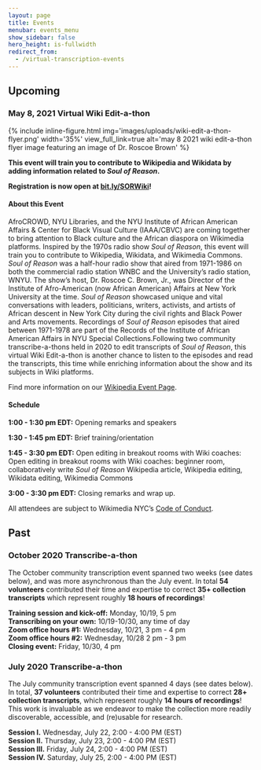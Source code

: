 ```yaml
---
layout: page
title: Events
menubar: events_menu
show_sidebar: false
hero_height: is-fullwidth
redirect_from:
  - /virtual-transcription-events
---
```

## Upcoming

### May 8, 2021 Virtual Wiki Edit-a-thon

{% include inline-figure.html
  img='images/uploads/wiki-edit-a-thon-flyer.png'
  width='35%'
  view_full_link=true
  alt='may 8 2021 wiki edit-a-thon flyer image featuring an image of Dr. Roscoe Brown' %}


__This event will train you to contribute to Wikipedia and Wikidata by adding information related to *Soul of Reason*.__

__Registration is now open at [bit.ly/SORWiki](https://www.eventbrite.com/e/amplifying-the-soul-of-reason-a-virtual-wiki-edit-a-thon-registration-150922833257)!__

#### About this Event

AfroCROWD, NYU Libraries, and the NYU Institute of African American Affairs & Center for Black Visual Culture (IAAA/CBVC) are coming together to bring attention to Black culture and the African diaspora on Wikimedia platforms. Inspired by the 1970s radio show *Soul of Reason*, this event will train you to contribute to Wikipedia, Wikidata, and Wikimedia Commons. *Soul of Reason* was a half-hour radio show that aired from 1971-1986 on both the commercial radio station WNBC and the University’s radio station, WNYU. The show’s host, Dr. Roscoe C. Brown, Jr., was Director of the Institute of Afro-American (now African American) Affairs at New York University at the time. *Soul of Reason* showcased unique and vital conversations with leaders, politicians, writers, activists, and artists of African descent in New York City during the civil rights and Black Power and Arts movements. Recordings of *Soul of Reason* episodes that aired between 1971-1978 are part of the Records of the Institute of African American Affairs in NYU Special Collections.Following two community transcribe-a-thons held in 2020 to edit transcripts of *Soul of Reason*, this virtual Wiki Edit-a-thon is another chance to listen to the episodes and read the transcripts, this time while enriching information about the show and its subjects in Wiki platforms.

Find more information on our [Wikipedia Event Page](https://en.wikipedia.org/wiki/Wikipedia:Meetup/NYC/AfroCROWD/NYU_Soul_of_Reason).

#### Schedule

__1:00 - 1:30 pm EDT:__ Opening remarks and speakers

__1:30 - 1:45 pm EDT:__ Brief training/orientation

__1:45 - 3:30 pm EDT:__ Open editing in breakout rooms with Wiki coaches: Open editing in breakout rooms with Wiki coaches: beginner room, collaboratively write *Soul of Reason* Wikipedia article, Wikipedia editing, Wikidata editing, Wikimedia Commons

__3:00 - 3:30 pm EDT:__ Closing remarks and wrap up.

All attendees are subject to Wikimedia NYC’s [Code of Conduct](https://meta.wikimedia.org/wiki/Wikimedia_New_York_City/Code_of_Conduct).


## Past

### October 2020 Transcribe-a-thon

The October community transcription event spanned two weeks (see dates below), and was more asynchronous than the July event. In total __54 volunteers__ contributed their time and expertise to correct __35+ collection transcripts__ which represent roughly __18 hours of recordings__!

__Training session and kick-off:__   Monday, 10/19, 5 pm  
__Transcribing on your own:__  10/19-10/30, any time of day  
__Zoom office hours #1:__  Wednesday, 10/21, 3 pm - 4 pm  
__Zoom office hours #2:__ Wednesday, 10/28 2 pm - 3 pm  
__Closing event:__  Friday, 10/30, 4 pm  

### July 2020 Transcribe-a-thon

The July community transcription event spanned 4 days (see dates below). In total, __37 volunteers__ contributed their time and expertise to correct __28+ collection transcripts__, which represent roughly __14 hours of recordings__! This work is invaluable as we endeavor to make the collection more readily discoverable, accessible, and (re)usable for research.

__Session I.__    Wednesday, July 22, 2:00 - 4:00 PM (EST)  
__Session II.__   Thursday, July 23, 2:00 - 4:00 PM (EST)  
__Session III.__  Friday, July 24, 2:00 - 4:00 PM (EST)  
__Session IV.__   Saturday, July 25, 2:00 - 4:00 PM (EST)
